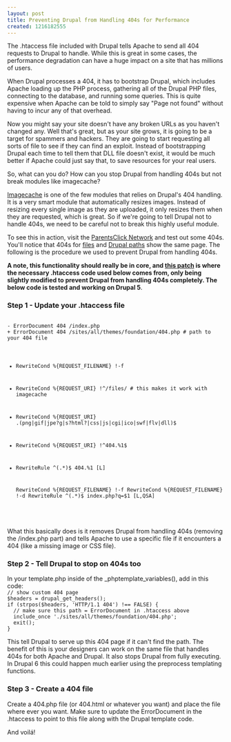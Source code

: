 ```yaml
--- 
layout: post
title: Preventing Drupal from Handling 404s for Performance
created: 1216182555
---
```

The .htaccess file included with Drupal tells Apache to send all 404 requests to Drupal to handle. While this is great in some cases, the performance degradation can have a huge impact on a site that has millions of users.

When Drupal processes a 404, it has to bootstrap Drupal, which includes Apache loading up the PHP process, gathering all of the Drupal PHP files, connecting to the database, and running some queries. This is quite expensive when Apache can be told to simply say "Page not found" without having to incur any of that overhead.

Now you might say your site doesn't have any broken URLs as you haven't changed any. Well that's great, but as your site grows, it is going to be a target for spammers and hackers. They are going to start requesting all sorts of file to see if they can find an exploit. Instead of bootstrapping Drupal each time to tell them that DLL file doesn't exist, it would be much better if Apache could just say that, to save resources for your real users.

So, what can you do? How can you stop Drupal from handling 404s but not break modules like imagecache?
<!--break-->
<a href="http://drupal.org/project/imagecache">Imagecache</a> is one of the few modules that relies on Drupal's 404 handling. It is a very smart module that automatically resizes images. Instead of resizing every single image as they are uploaded, it only resizes them when they are requested, which is great. So if we're going to tell Drupal not to handle 404s, we need to be careful not to break this highly useful module.

To see this in action, visit the <a href="http://www.parentsclick.com">ParentsClick Network</a> and test out some 404s. You'll notice that 404s for <a href="http://www.mothersclick.com/this-file-not-found.css">files</a> and <a href="http://www.mothersclick.com/no-path-here">Drupal paths</a> show the same page. The following is the procedure we used to prevent Drupal from handling 404s.

<strong>A note, this functionality should really be in core, and <a href="http://drupal.org/node/76824#comment-817492">this patch</a> is where the necessary .htaccess code used below comes from, only being slightly modified to prevent Drupal from handling 404s completely. The below code is tested and working on Drupal 5</strong>.

<h3>Step 1 - Update your .htaccess file</h3>
<code>
- ErrorDocument 404 /index.php
+ ErrorDocument 404 /sites/all/themes/foundation/404.php # path to your 404 file

+  RewriteCond %{REQUEST_FILENAME} !-f
+  RewriteCond %{REQUEST_URI} !^/files/ # this makes it work with imagecache
+  RewriteCond %{REQUEST_URI} \.(png|gif|jpe?g|s?html?|css|js|cgi|ico|swf|flv|dll)$
+  RewriteCond %{REQUEST_URI} !^404.%1$
+  RewriteRule ^(.*)$ 404.%1 [L]
 
   RewriteCond %{REQUEST_FILENAME} !-f
   RewriteCond %{REQUEST_FILENAME} !-d
   RewriteRule ^(.*)$ index.php?q=$1 [L,QSA]
</code>

<p>What this basically does is it removes Drupal from handling 404s (removing the /index.php part) and tells Apache to use a specific file if it encounters a 404 (like a missing image or CSS file).</p>

<h3>Step 2 - Tell Drupal to stop on 404s too</h3>
In your template.php inside of the _phptemplate_variables(), add in this code:

<code>
// show custom 404 page
$headers = drupal_get_headers();
if (strpos($headers, 'HTTP/1.1 404') !== FALSE) {
  // make sure this path = ErrorDocument in .htaccess above
  include_once './sites/all/themes/foundation/404.php';
  exit();
}   
</code>

<p>This tell Drupal to serve up this 404 page if it can't find the path. The benefit of this is your designers can work on the same file that handles 404s for both Apache and Drupal. It also stops Drupal from fully executing. In Drupal 6 this could happen much earlier using the preprocess templating functions.</p>

<h3>Step 3 - Create a 404 file</h3>
Create a 404.php file (or 404.html or whatever you want) and place the file where ever you want. Make sure to update the ErrorDocument in the .htaccess to point to this file along with the Drupal template code.

And voilá!
